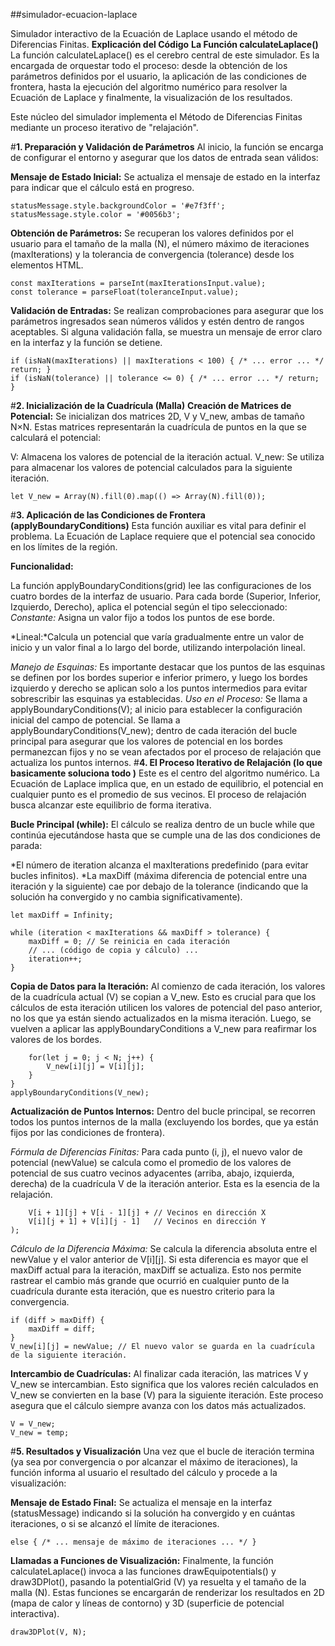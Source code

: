 ##simulador-ecuacion-laplace

Simulador interactivo de la Ecuación de Laplace usando el método de Diferencias Finitas.
**Explicación del Código**
**La Función calculateLaplace()**
La función calculateLaplace() es el cerebro central de este simulador. Es la encargada de orquestar todo el proceso: desde la obtención de los parámetros definidos por el usuario, la aplicación de las condiciones de frontera, hasta la ejecución del algoritmo numérico para resolver la Ecuación de Laplace y finalmente, la visualización de los resultados.

Este núcleo del simulador implementa el Método de Diferencias Finitas mediante un proceso iterativo de "relajación".

#**1. Preparación y Validación de Parámetros**
Al inicio, la función se encarga de configurar el entorno y asegurar que los datos de entrada sean válidos:

**Mensaje de Estado Inicial:**
Se actualiza el mensaje de estado en la interfaz para indicar que el cálculo está en progreso.
```statusMessage.textContent = "Calculando...";
statusMessage.style.backgroundColor = '#e7f3ff';
statusMessage.style.color = '#0056b3';
```
**Obtención de Parámetros:**
Se recuperan los valores definidos por el usuario para el tamaño de la malla (N), el número máximo de iteraciones (maxIterations) y la tolerancia de convergencia (tolerance) desde los elementos HTML.

```const N = parseInt(gridSizeInput.value);
const maxIterations = parseInt(maxIterationsInput.value);
const tolerance = parseFloat(toleranceInput.value);
```
**Validación de Entradas:**
Se realizan comprobaciones para asegurar que los parámetros ingresados sean números válidos y estén dentro de rangos aceptables. Si alguna validación falla, se muestra un mensaje de error claro en la interfaz y la función se detiene.



```if (isNaN(N) || N < 5 || N > 100) { /* ... error ... */ return; }
if (isNaN(maxIterations) || maxIterations < 100) { /* ... error ... */ return; }
if (isNaN(tolerance) || tolerance <= 0) { /* ... error ... */ return; }
```

#**2. Inicialización de la Cuadrícula (Malla)**
**Creación de Matrices de Potencial:**
Se inicializan dos matrices 2D, V y V_new, ambas de tamaño N×N. Estas matrices representarán la cuadrícula de puntos en la que se calculará el potencial:

V: Almacena los valores de potencial de la iteración actual.
V_new: Se utiliza para almacenar los valores de potencial calculados para la siguiente iteración.


```let V = Array(N).fill(0).map(() => Array(N).fill(0));
let V_new = Array(N).fill(0).map(() => Array(N).fill(0));
```

#**3. Aplicación de las Condiciones de Frontera (applyBoundaryConditions)**
Esta función auxiliar es vital para definir el problema. La Ecuación de Laplace requiere que el potencial sea conocido en los límites de la región.

**Funcionalidad:**

La función applyBoundaryConditions(grid) lee las configuraciones de los cuatro bordes de la interfaz de usuario.
Para cada borde (Superior, Inferior, Izquierdo, Derecho), aplica el potencial según el tipo seleccionado:
*Constante:* Asigna un valor fijo a todos los puntos de ese borde.

*Lineal:*Calcula un potencial que varía gradualmente entre un valor de inicio y un valor final a lo largo del borde, utilizando interpolación lineal.

*Manejo de Esquinas:* Es importante destacar que los puntos de las esquinas se definen por los bordes superior e inferior primero, y luego los bordes izquierdo y derecho se aplican solo a los puntos intermedios para evitar sobrescribir las esquinas ya establecidas.
*Uso en el Proceso:*
Se llama a applyBoundaryConditions(V); al inicio para establecer la configuración inicial del campo de potencial.
Se llama a applyBoundaryConditions(V_new); dentro de cada iteración del bucle principal para asegurar que los valores de potencial en los bordes permanezcan fijos y no se vean afectados por el proceso de relajación que actualiza los puntos internos.
#**4. El Proceso Iterativo de Relajación (lo que basicamente soluciona todo )**
Este es el centro del algoritmo numérico. La Ecuación de Laplace implica que, en un estado de equilibrio, el potencial en cualquier punto es el promedio de sus vecinos. El proceso de relajación busca alcanzar este equilibrio de forma iterativa.

**Bucle Principal (while):**
El cálculo se realiza dentro de un bucle while que continúa ejecutándose hasta que se cumple una de las dos condiciones de parada:

*El número de iteration alcanza el maxIterations predefinido (para evitar bucles infinitos).
*La maxDiff (máxima diferencia de potencial entre una iteración y la siguiente) cae por debajo de la tolerance (indicando que la solución ha convergido y no cambia significativamente).


```let iteration = 0;
let maxDiff = Infinity;

while (iteration < maxIterations && maxDiff > tolerance) {
    maxDiff = 0; // Se reinicia en cada iteración
    // ... (código de copia y cálculo) ...
    iteration++;
}
```
**Copia de Datos para la Iteración:**
Al comienzo de cada iteración, los valores de la cuadrícula actual (V) se copian a V_new. Esto es crucial para que los cálculos de esta iteración utilicen los valores de potencial del paso anterior, no los que ya están siendo actualizados en la misma iteración. Luego, se vuelven a aplicar las applyBoundaryConditions a V_new para reafirmar los valores de los bordes.


```for(let i = 0; i < N; i++) {
    for(let j = 0; j < N; j++) {
        V_new[i][j] = V[i][j];
    }
}
applyBoundaryConditions(V_new);
```

**Actualización de Puntos Internos:**
Dentro del bucle principal, se recorren todos los puntos internos de la malla (excluyendo los bordes, que ya están fijos por las condiciones de frontera).

*Fórmula de Diferencias Finitas:* Para cada punto (i, j), el nuevo valor de potencial (newValue) se calcula como el promedio de los valores de potencial de sus cuatro vecinos adyacentes (arriba, abajo, izquierda, derecha) de la cuadrícula V de la iteración anterior. Esta es la esencia de la relajación.

```const newValue = 0.25 * (
    V[i + 1][j] + V[i - 1][j] + // Vecinos en dirección X
    V[i][j + 1] + V[i][j - 1]   // Vecinos en dirección Y
);
```
*Cálculo de la Diferencia Máxima:* Se calcula la diferencia absoluta entre el newValue y el valor anterior de V[i][j]. Si esta diferencia es mayor que el maxDiff actual para la iteración, maxDiff se actualiza. Esto nos permite rastrear el cambio más grande que ocurrió en cualquier punto de la cuadrícula durante esta iteración, que es nuestro criterio para la convergencia.


```const diff = Math.abs(newValue - V[i][j]);
if (diff > maxDiff) {
    maxDiff = diff;
}
V_new[i][j] = newValue; // El nuevo valor se guarda en la cuadrícula de la siguiente iteración.
```

**Intercambio de Cuadrículas:**
Al finalizar cada iteración, las matrices V y V_new se intercambian. Esto significa que los valores recién calculados en V_new se convierten en la base (V) para la siguiente iteración. Este proceso asegura que el cálculo siempre avanza con los datos más actualizados.


```let temp = V;
V = V_new;
V_new = temp;
```
#**5. Resultados y Visualización**
Una vez que el bucle de iteración termina (ya sea por convergencia o por alcanzar el máximo de iteraciones), la función informa al usuario el resultado del cálculo y procede a la visualización:

**Mensaje de Estado Final:**
Se actualiza el mensaje en la interfaz (statusMessage) indicando si la solución ha convergido y en cuántas iteraciones, o si se alcanzó el límite de iteraciones.



```if (maxDiff <= tolerance) { /* ... mensaje de convergencia ... */ }
else { /* ... mensaje de máximo de iteraciones ... */ }
```
**Llamadas a Funciones de Visualización:**
Finalmente, la función calculateLaplace() invoca a las funciones drawEquipotentials() y draw3DPlot(), pasando la potentialGrid (V) ya resuelta y el tamaño de la malla (N). Estas funciones se encargarán de renderizar los resultados en 2D (mapa de calor y líneas de contorno) y 3D (superficie de potencial interactiva).



```drawEquipotentials(V, N);
draw3DPlot(V, N);
```

